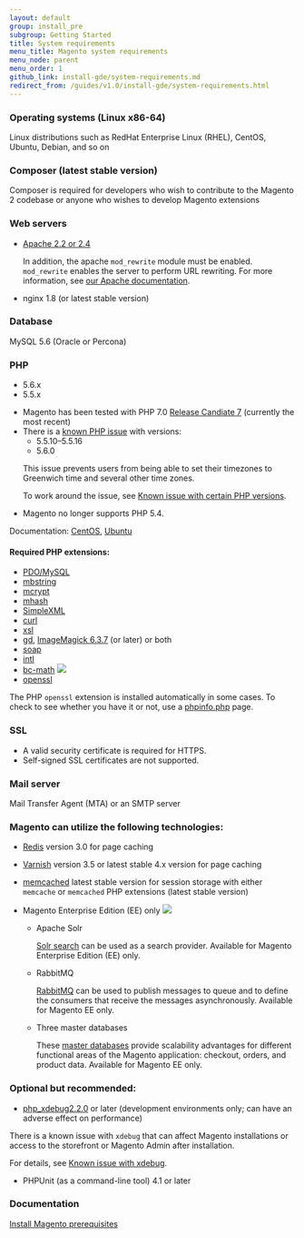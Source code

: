 ```yaml
---
layout: default
group: install_pre
subgroup: Getting Started
title: System requirements
menu_title: Magento system requirements
menu_node: parent
menu_order: 1
github_link: install-gde/system-requirements.md
redirect_from: /guides/v1.0/install-gde/system-requirements.html
---
```


### Operating systems (Linux x86-64)

Linux distributions such as RedHat Enterprise Linux (RHEL), CentOS, Ubuntu, Debian, and so on

### Composer (latest stable version)
Composer is required for developers who wish to contribute to the Magento 2 codebase or anyone who wishes to develop Magento extensions

### Web servers
*	<a href="http://httpd.apache.org/download.cgi" target="_blank">Apache 2.2 or 2.4</a>
	
	In addition, the apache `mod_rewrite` module must be enabled. `mod_rewrite` enables the server to perform URL rewriting. For more information, see <a href="{{ site.gdeurl }}install-gde/prereq/apache.html">our Apache documentation</a>.
*	nginx 1.8 (or latest stable version)

### Database

MySQL 5.6 (Oracle or Percona)
	
### PHP 

*	5.6.x
*	5.5.x 

<div class="bs-callout bs-callout-info" id="info">
   <span class="glyphicon-class">
  	<ul><li>Magento has been tested with PHP 7.0 <a href="http://php.net/archive/2015.php" target="_blank">Release Candiate 7</a> (currently the most recent)</li>
  		<li>There is a <a href="https://bugs.php.net/bug.php?id=66985" target="_blank">known PHP issue</a> with versions:
  		<ul><li>5.5.10&ndash;5.5.16</li>
		<li>5.6.0</li></ul>
	</li>
	<p>This issue prevents users from being able to set their timezones to Greenwich time and several other time zones. </p>
	<p>To work around the issue, see <a href="{{ site.gdeurl }}release-notes/known-issues.html#known-devrc-php">Known issue with certain PHP versions</a>.</p>
	<li>Magento no longer supports PHP 5.4.</li></ul></span>
</div>

Documentation: <a href="{{ site.gdeurl }}install-gde/prereq/php-centos.html" target="_blank">CentOS</a>, <a href="{{ site.gdeurl }}install-gde/prereq/php-ubuntu.html" target="_blank">Ubuntu</a>

#### Required PHP extensions:

*	<a href="http://php.net/manual/en/ref.pdo-mysql.php" target="_blank">PDO/MySQL</a>
*	<a href="http://php.net/manual/en/book.mbstring.php" target="_blank">mbstring</a>
*	<a href="http://php.net/manual/en/book.mcrypt.php" target="_blank">mcrypt</a>
*	<a href="http://php.net/manual/en/book.mhash.php" target="_blank">mhash</a>
*	<a href="http://php.net/manual/en/book.simplexml.php" target="_blank">SimpleXML</a>
*	<a href="http://php.net/manual/en/book.curl.php" target="_blank">curl</a>
*	<a href="http://php.net/manual/en/book.xsl.php" target="_blank">xsl</a> 
*	<a href="http://php.net/manual/en/book.image.php" target="_blank">gd</a>, <a href="http://php.net/manual/en/book.imagick.php" target="_blank">ImageMagick 6.3.7</a> (or later) or both
*	<a href="http://php.net/manual/en/book.soap.php" target="_blank">soap</a>
*	<a href="http://php.net/manual/en/book.intl.php" target="_blank">intl</a>
*	<a href="http://php.net/manual/en/book.bc.php" target="_blank">bc-math</a> <img src="{{ site.baseurl }}common/images/ee-only_small.png">
*	<a href="http://php.net/manual/en/book.openssl.php" target="_blank">openssl</a>

<div class="bs-callout bs-callout-info" id="info">
	<p>The PHP <code>openssl</code> extension is installed automatically in some cases. To check to see whether you have it or not, use a <a href="{{ site.gdeurl }}install-gde/prereq/optional.html#install-optional-phpinfo">phpinfo.php</a> page.</p>
</div>

### SSL
*	A valid security certificate is required for HTTPS.
*	Self-signed SSL certificates are not supported.

### Mail server
Mail Transfer Agent (MTA) or an SMTP server

### Magento can utilize the following technologies:
*	<a href="{{ site.gdeurl }}config-guide/redis/config-redis.html">Redis</a> version 3.0 for page caching</a>
*	<a href="{{ site.gdeurl }}config-guide/varnish/config-varnish.html">Varnish</a> version 3.5 or latest stable 4.x version for page caching</a>
*	<a href="{{ site.gdeurl }}config-guide/memcache/memcache.html">memcached</a> latest stable version for session storage with either `memcache` or `memcached` PHP extensions (latest stable version)

*	Magento Enterprise Edition (EE) only <img src="{{ site.baseurl }}common/images/ee-only_small.png">

	*   Apache Solr 
 
    	<a href="{{ site.gdeurl }}config-guide/solr/solr-overview.html">Solr search</a> can be used as a search provider. Available for Magento Enterprise Edition (EE) only.

	*	RabbitMQ 

		<a href="{{ site.gdeurl }}config-guide/mq/rabbitmq-overview.html">RabbitMQ</a> can be used to publish messages to queue and to define the consumers that receive the messages asynchronously. Available for Magento EE only.

	*	Three master databases 

		These <a href="{{ site.gdeurl }}config-guide/multi-master/multi-master.html">master databases</a> provide scalability advantages for different functional areas of the Magento application: checkout, orders, and product data. Available for Magento EE only.

### Optional but recommended:

*	<a href="http://xdebug.org/download.php" target="_blank">php_xdebug2.2.0</a> or later (development environments only; can have an adverse effect on performance)

<div class="bs-callout bs-callout-info" id="info">
	<p>There is a known issue with <code>xdebug</code> that can affect Magento installations or access to the storefront or Magento Admin after installation.</p>
	<p>For details, see <a href="{{ site.gdeurl }}release-notes/known-issues.html#known-devbeta-xdebug">Known issue with xdebug</a>.</p>
</div>

*	PHPUnit (as a command-line tool) 4.1 or later

### Documentation

<a href="{{ site.gdeurl }}install-gde/prereq/prereq-overview.html">Install Magento prerequisites</a>